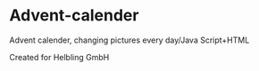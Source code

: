 # Advent-calender
Advent calender, changing pictures every day/Java Script+HTML

Created for Helbling GmbH
